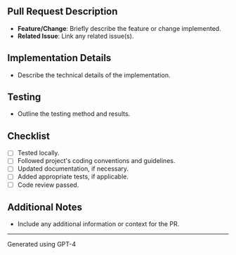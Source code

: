 ## Pull Request Description

- **Feature/Change**: Briefly describe the feature or change implemented.
- **Related Issue**: Link any related issue(s).

## Implementation Details

- Describe the technical details of the implementation.

## Testing

- Outline the testing method and results.

## Checklist

- [ ] Tested locally.
- [ ] Followed project's coding conventions and guidelines.
- [ ] Updated documentation, if necessary.
- [ ] Added appropriate tests, if applicable.
- [ ] Code review passed.

## Additional Notes

- Include any additional information or context for the PR.

---
Generated using GPT-4
